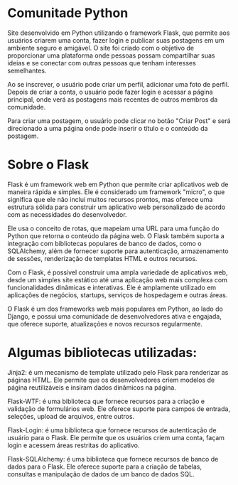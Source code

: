 # Comunitade Python

Site desenvolvido em Python utilizando o framework Flask, que permite aos usuários criarem uma conta, fazer login e publicar suas postagens em um ambiente seguro e amigável. O site foi criado com o objetivo de proporcionar uma plataforma onde pessoas possam compartilhar suas ideias e se conectar com outras pessoas que tenham interesses semelhantes.

Ao se inscrever, o usuário pode criar um perfil, adicionar uma foto de perfil. Depois de criar a conta, o usuário pode fazer login e acessar a página principal, onde verá as postagens mais recentes de outros membros da comunidade.

Para criar uma postagem, o usuário pode clicar no botão "Criar Post" e será direcionado a uma página onde pode inserir o título e o conteúdo da postagem. 

# Sobre o Flask
Flask é um framework web em Python que permite criar aplicativos web de maneira rápida e simples. Ele é considerado um framework "micro", o que significa que ele não inclui muitos recursos prontos, mas oferece uma estrutura sólida para construir um aplicativo web personalizado de acordo com as necessidades do desenvolvedor.

Ele usa o conceito de rotas, que mapeiam uma URL para uma função do Python que retorna o conteúdo da página web. O Flask também suporta a integração com bibliotecas populares de banco de dados, como o SQLAlchemy, além de fornecer suporte para autenticação, armazenamento de sessões, renderização de templates HTML e outros recursos.

Com o Flask, é possível construir uma ampla variedade de aplicativos web, desde um simples site estático até uma aplicação web mais complexa com funcionalidades dinâmicas e interativas. Ele é amplamente utilizado em aplicações de negócios, startups, serviços de hospedagem e outras áreas.

O Flask é um dos frameworks web mais populares em Python, ao lado do Django, e possui uma comunidade de desenvolvedores ativa e engajada, que oferece suporte, atualizações e novos recursos regularmente.

# Algumas bibliotecas utilizadas:

Jinja2: é um mecanismo de template utilizado pelo Flask para renderizar as páginas HTML. Ele permite que os desenvolvedores criem modelos de página reutilizáveis e insiram dados dinâmicos na página.

Flask-WTF: é uma biblioteca que fornece recursos para a criação e validação de formulários web. Ele oferece suporte para campos de entrada, seleções, upload de arquivos, entre outros.

Flask-Login: é uma biblioteca que fornece recursos de autenticação de usuário para o Flask. Ele permite que os usuários criem uma conta, façam login e acessem áreas restritas do aplicativo.

Flask-SQLAlchemy: é uma biblioteca que fornece recursos de banco de dados para o Flask. Ele oferece suporte para a criação de tabelas, consultas e manipulação de dados de um banco de dados SQL.







 
